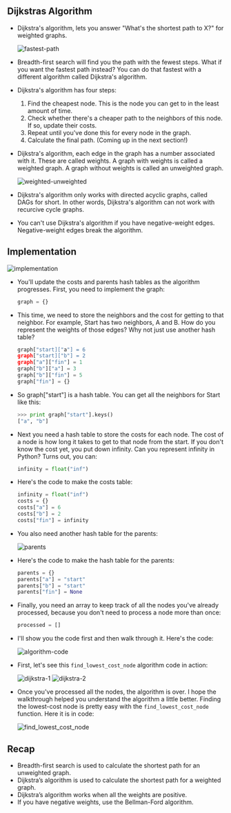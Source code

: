 ## Dijkstras Algorithm

- Dijkstra's algorithm, lets you answer "What's the shortest path to X?" for weighted graphs.

  ![fastest-path](images/fastest-path.png)

- Breadth-first search will find you the path with the fewest steps. What if you want the fastest path instead? You can do that fastest with a different algorithm called Dijkstra's algorithm.

- Dijkstra's algorithm has four steps:

  1. Find the cheapest node. This is the node you can get to in the least amount of time.
  2. Check whether there's a cheaper path to the neighbors of this node. If so, update their costs.
  3. Repeat until you've done this for every node in the graph.
  4. Calculate the final path. (Coming up in the next section!)

- Dijkstra's algorithm, each edge in the graph has a number associated with it. These are called weights. A graph with weights is called a weighted graph. A graph without weights is called an unweighted graph.

  ![weighted-unweighted](images/weighted-unweighted.png)

- Dijkstra's algorithm only works with directed acyclic graphs, called DAGs for short. In other words, Dijkstra's algorithm can not work with recurcive cycle graphs.

- You can't use Dijkstra's algorithm if you have negative-weight edges. Negative-weight edges break the algorithm.

## Implementation

![implementation](images/implementation.png)

- You'll update the costs and parents hash tables as the algorithm progresses. First, you need to implement the graph:

  ```python
  graph = {}
  ```

- This time, we need to store the neighbors and the cost for getting to that neighbor. For example, Start has two neighbors, A and B. How do you represent the weights of those edges? Why not just use another hash table?

  ```python
  graph["start]["a"] = 6
  graph["start]["b"] = 2
  graph["a"]["fin"] = 1
  graph["b"]["a"] = 3
  graph["b"]["fin"] = 5
  graph["fin"] = {}
  ```

- So graph["start"] is a hash table. You can get all the neighbors for Start like this:

  ```python
  >>> print graph["start"].keys()
  ["a", "b"]
  ```

- Next you need a hash table to store the costs for each node. The cost of a node is how long it takes to get to that node from the start. If you don't know the cost yet, you put down infinity. Can you represent infinity in Python? Turns out, you can:

  ```python
  infinity = float("inf")
  ```

- Here's the code to make the costs table:

  ```python
  infinity = float("inf")
  costs = {}
  costs["a"] = 6
  costs["b"] = 2
  costs["fin"] = infinity
  ```

- You also need another hash table for the parents:

  ![parents](images/parents.png)

- Here's the code to make the hash table for the parents:

  ```python
  parents = {}
  parents["a"] = "start"
  parents["b"] = "start"
  parents["fin"] = None
  ```

- Finally, you need an array to keep track of all the nodes you've already processed, because you don't need to process a node more than once:

  ```python
  processed = []
  ```

- I'll show you the code first and then walk through it. Here's the code:

  ![algorithm-code](images/algorithm-code.png)

- First, let's see this `find_lowest_cost_node` algorithm code in action:

  ![dijkstra-1](images/dijkstra-1.png)
  ![dijkstra-2](images/dijkstra-2.png)

- Once you've processed all the nodes, the algorithm is over. I hope the walkthrough helped you understand the algorithm a little better. Finding the lowest-cost node is pretty easy with the `find_lowest_cost_node` function. Here it is in code:

  ![find_lowest_cost_node](images/find_lowest_cost_node.png)

## Recap

- Breadth-first search is used to calculate the shortest path for an unweighted graph.
- Dijkstra’s algorithm is used to calculate the shortest path for a weighted graph.
- Dijkstra’s algorithm works when all the weights are positive.
- If you have negative weights, use the Bellman-Ford algorithm.
